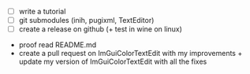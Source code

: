 - [ ] write a tutorial
- [ ] git submodules (inih, pugixml, TextEditor)
- [ ] create a release on github (+ test in wine on linux)

- proof read README.md
- create a pull request on ImGuiColorTextEdit with my improvements + update my version of ImGuiColorTextEdit with all the fixes